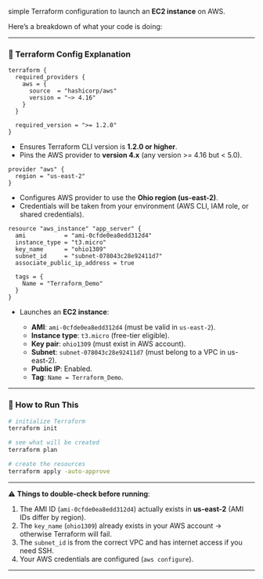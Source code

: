 simple Terraform configuration to launch an **EC2 instance** on AWS.

Here’s a breakdown of what your code is doing:

---

### 📜 Terraform Config Explanation

```hcl
terraform {
  required_providers {
    aws = {
      source  = "hashicorp/aws"
      version = "~> 4.16"
    }
  }

  required_version = ">= 1.2.0"
}
```

* Ensures Terraform CLI version is **1.2.0 or higher**.
* Pins the AWS provider to **version 4.x** (any version >= 4.16 but < 5.0).

```hcl
provider "aws" {
  region = "us-east-2"
}
```

* Configures AWS provider to use the **Ohio region (us-east-2)**.
* Credentials will be taken from your environment (AWS CLI, IAM role, or shared credentials).

```hcl
resource "aws_instance" "app_server" {
  ami           = "ami-0cfde0ea8edd312d4"
  instance_type = "t3.micro"
  key_name      = "ohio1309"
  subnet_id     = "subnet-078043c28e92411d7"
  associate_public_ip_address = true

  tags = {
    Name = "Terraform_Demo"
  }
}
```

* Launches an **EC2 instance**:

  * **AMI**: `ami-0cfde0ea8edd312d4` (must be valid in `us-east-2`).
  * **Instance type**: `t3.micro` (free-tier eligible).
  * **Key pair**: `ohio1309` (must exist in AWS account).
  * **Subnet**: `subnet-078043c28e92411d7` (must belong to a VPC in us-east-2).
  * **Public IP**: Enabled.
  * **Tag**: `Name = Terraform_Demo`.

---

### 🚀 How to Run This

```bash
# initialize Terraform
terraform init

# see what will be created
terraform plan

# create the resources
terraform apply -auto-approve
```

---

⚠️ **Things to double-check before running**:

1. The AMI ID (`ami-0cfde0ea8edd312d4`) actually exists in **us-east-2** (AMI IDs differ by region).
2. The `key_name` (`ohio1309`) already exists in your AWS account → otherwise Terraform will fail.
3. The `subnet_id` is from the correct VPC and has internet access if you need SSH.
4. Your AWS credentials are configured (`aws configure`).

---

